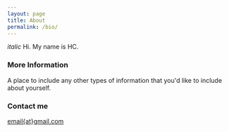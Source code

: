 ```yaml
---
layout: page
title: About
permalink: /bio/
---
```

_italic_
Hi. My name is HC.

### More Information

A place to include any other types of information that you'd like to include about yourself.

### Contact me

[email{at}gmail.com](mailto:email@domain.com)
